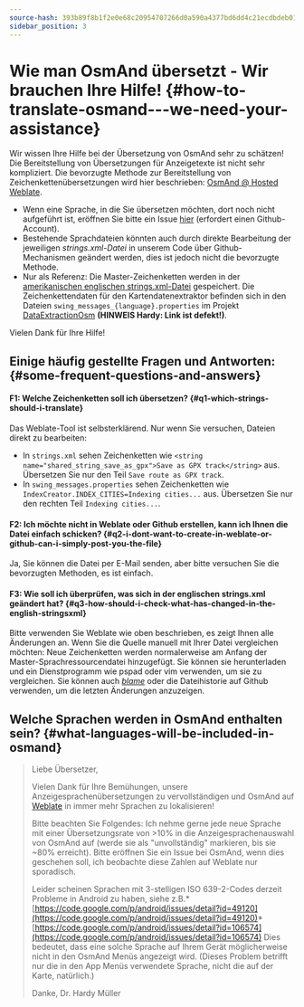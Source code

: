 ```yaml
---
source-hash: 393b89f8b1f2e0e68c20954707266d0a590a4377bd6dd4c21ecdbdeb01c7e21b
sidebar_position: 3
---
```


# Wie man OsmAnd übersetzt - Wir brauchen Ihre Hilfe! {#how-to-translate-osmand---we-need-your-assistance}


Wir wissen Ihre Hilfe bei der Übersetzung von OsmAnd sehr zu schätzen! Die Bereitstellung von Übersetzungen für Anzeigetexte ist nicht sehr kompliziert. Die bevorzugte Methode zur Bereitstellung von Zeichenkettenübersetzungen wird hier beschrieben: [OsmAnd @ Hosted Weblate](https://hosted.weblate.org/projects/osmand/).

* Wenn eine Sprache, in die Sie übersetzen möchten, dort noch nicht aufgeführt ist, eröffnen Sie bitte ein Issue [hier](https://github.com/osmandapp/Osmand/issues) (erfordert einen Github-Account).
* Bestehende Sprachdateien könnten auch durch direkte Bearbeitung der jeweiligen _strings.xml-Datei_ in unserem Code über Github-Mechanismen geändert werden, dies ist jedoch nicht die bevorzugte Methode.
* Nur als Referenz: Die Master-Zeichenketten werden in der [amerikanischen englischen strings.xml-Datei](https://github.com/osmandapp/Osmand/blob/master/OsmAnd/res/values/strings.xml) gespeichert. Die Zeichenkettendaten für den Kartendatenextraktor befinden sich in den Dateien `swing_messages_{language}.properties` im Projekt [DataExtractionOsm](https://github.com/osmandapp/Osmand/tree/master/DataExtractionOSM/src/net/osmand/swing) **(HINWEIS Hardy: Link ist defekt!)**.

Vielen Dank für Ihre Hilfe!

## Einige häufig gestellte Fragen und Antworten: {#some-frequent-questions-and-answers}

#### F1: Welche Zeichenketten soll ich übersetzen? {#q1-which-strings-should-i-translate}
Das Weblate-Tool ist selbsterklärend. Nur wenn Sie versuchen, Dateien direkt zu bearbeiten:
* In `strings.xml` sehen Zeichenketten wie `<string name="shared_string_save_as_gpx">Save as GPX track</string>` aus. Übersetzen Sie nur den Teil `Save route as GPX track`.
* In `swing_messages.properties` sehen Zeichenketten wie `IndexCreator.INDEX_CITIES=Indexing cities...` aus. Übersetzen Sie nur den rechten Teil `Indexing cities...`.

#### F2: Ich möchte nicht in Weblate oder Github erstellen, kann ich Ihnen die Datei einfach schicken? {#q2-i-dont-want-to-create-in-weblate-or-github-can-i-simply-post-you-the-file}
Ja, Sie können die Datei per E-Mail senden, aber bitte versuchen Sie die bevorzugten Methoden, es ist einfach.

#### F3: Wie soll ich überprüfen, was sich in der __englischen strings.xml__ geändert hat? {#q3-how-should-i-check-what-has-changed-in-the-english-stringsxml}
Bitte verwenden Sie Weblate wie oben beschrieben, es zeigt Ihnen alle Änderungen an. Wenn Sie die Quelle manuell mit Ihrer Datei vergleichen möchten: Neue Zeichenketten werden normalerweise am Anfang der Master-Sprachressourcendatei hinzugefügt. Sie können sie herunterladen und ein Dienstprogramm wie pspad oder vim verwenden, um sie zu vergleichen. Sie können auch *[blame](https://github.com/osmandapp/Osmand/blame/master/OsmAnd/res/values/strings.xml)* oder die Dateihistorie auf Github verwenden, um die letzten Änderungen anzuzeigen.

## Welche Sprachen werden in OsmAnd enthalten sein? {#what-languages-will-be-included-in-osmand}

> Liebe Übersetzer,
>
> Vielen Dank für Ihre Bemühungen, unsere Anzeigesprachenübersetzungen zu vervollständigen und OsmAnd auf [Weblate](https://hosted.weblate.org/projects/osmand/) in immer mehr Sprachen zu lokalisieren!
>
> Bitte beachten Sie Folgendes: Ich nehme gerne jede neue Sprache mit einer Übersetzungsrate von >10% in die Anzeigesprachenauswahl von OsmAnd auf (werde sie als "unvollständig" markieren, bis sie ~80% erreicht). Bitte eröffnen Sie ein Issue bei OsmAnd, wenn dies geschehen soll, ich beobachte diese Zahlen auf Weblate nur sporadisch.
>
> Leider scheinen Sprachen mit 3-stelligen ISO 639-2-Codes derzeit Probleme in Android zu haben, siehe z.B.* [https://code.google.com/p/android/issues/detail?id=49120](https://code.google.com/p/android/issues/detail?id=49120)* [https://code.google.com/p/android/issues/detail?id=106574](https://code.google.com/p/android/issues/detail?id=106574)
> Dies bedeutet, dass eine solche Sprache auf Ihrem Gerät möglicherweise nicht in den OsmAnd Menüs angezeigt wird. (Dieses Problem betrifft nur die in den App Menüs verwendete Sprache, nicht die auf der Karte, natürlich.)
>
> Danke,
> Dr. Hardy Müller